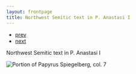 ```yaml
---
layout: frontpage
title: Northwest Semitic text in P. Anastasi I
---
```


<div class="navbar">
  <div class="navbar-inner">
      <ul class="nav">
          <li><a href="rqtlexper_fig2.html">prev</a></li>
          <li><a href="phyloqtl_fig2.html">next</a></li>
      </ul>
  </div>
</div>

Northwest Semitic text in P. Anastasi I

![Portion of Papyrus Spiegelberg, col. 7](..bigpublpics/SemiticTexts.fig2.png)
